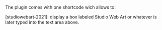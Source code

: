 The plugin comes with one shortcode wich allows to:

[studiowebart-2021]: display a box labeled Studio Web Art or whatever is later typed into the text area above.